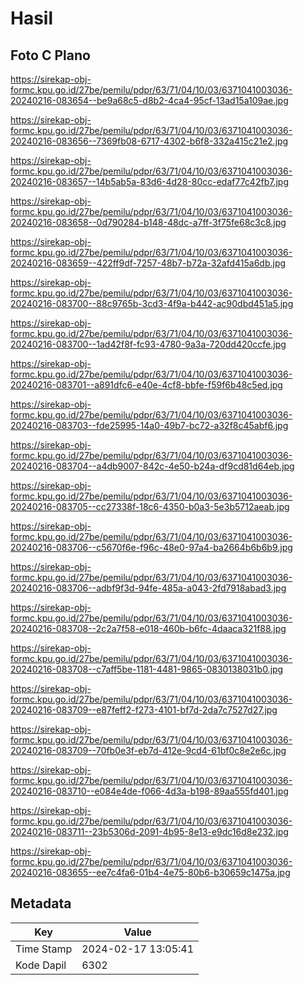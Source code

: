 # Hasil

## Foto C Plano

https://sirekap-obj-formc.kpu.go.id/27be/pemilu/pdpr/63/71/04/10/03/6371041003036-20240216-083654--be9a68c5-d8b2-4ca4-95cf-13ad15a109ae.jpg

https://sirekap-obj-formc.kpu.go.id/27be/pemilu/pdpr/63/71/04/10/03/6371041003036-20240216-083656--7369fb08-6717-4302-b6f8-332a415c21e2.jpg

https://sirekap-obj-formc.kpu.go.id/27be/pemilu/pdpr/63/71/04/10/03/6371041003036-20240216-083657--14b5ab5a-83d6-4d28-80cc-edaf77c42fb7.jpg

https://sirekap-obj-formc.kpu.go.id/27be/pemilu/pdpr/63/71/04/10/03/6371041003036-20240216-083658--0d790284-b148-48dc-a7ff-3f75fe68c3c8.jpg

https://sirekap-obj-formc.kpu.go.id/27be/pemilu/pdpr/63/71/04/10/03/6371041003036-20240216-083659--422ff9df-7257-48b7-b72a-32afd415a6db.jpg

https://sirekap-obj-formc.kpu.go.id/27be/pemilu/pdpr/63/71/04/10/03/6371041003036-20240216-083700--88c9765b-3cd3-4f9a-b442-ac90dbd451a5.jpg

https://sirekap-obj-formc.kpu.go.id/27be/pemilu/pdpr/63/71/04/10/03/6371041003036-20240216-083700--1ad42f8f-fc93-4780-9a3a-720dd420ccfe.jpg

https://sirekap-obj-formc.kpu.go.id/27be/pemilu/pdpr/63/71/04/10/03/6371041003036-20240216-083701--a891dfc6-e40e-4cf8-bbfe-f59f6b48c5ed.jpg

https://sirekap-obj-formc.kpu.go.id/27be/pemilu/pdpr/63/71/04/10/03/6371041003036-20240216-083703--fde25995-14a0-49b7-bc72-a32f8c45abf6.jpg

https://sirekap-obj-formc.kpu.go.id/27be/pemilu/pdpr/63/71/04/10/03/6371041003036-20240216-083704--a4db9007-842c-4e50-b24a-df9cd81d64eb.jpg

https://sirekap-obj-formc.kpu.go.id/27be/pemilu/pdpr/63/71/04/10/03/6371041003036-20240216-083705--cc27338f-18c6-4350-b0a3-5e3b5712aeab.jpg

https://sirekap-obj-formc.kpu.go.id/27be/pemilu/pdpr/63/71/04/10/03/6371041003036-20240216-083706--c5670f6e-f96c-48e0-97a4-ba2664b6b6b9.jpg

https://sirekap-obj-formc.kpu.go.id/27be/pemilu/pdpr/63/71/04/10/03/6371041003036-20240216-083706--adbf9f3d-94fe-485a-a043-2fd7918abad3.jpg

https://sirekap-obj-formc.kpu.go.id/27be/pemilu/pdpr/63/71/04/10/03/6371041003036-20240216-083708--2c2a7f58-e018-460b-b6fc-4daaca321f88.jpg

https://sirekap-obj-formc.kpu.go.id/27be/pemilu/pdpr/63/71/04/10/03/6371041003036-20240216-083708--c7aff5be-1181-4481-9865-0830138031b0.jpg

https://sirekap-obj-formc.kpu.go.id/27be/pemilu/pdpr/63/71/04/10/03/6371041003036-20240216-083709--e87feff2-f273-4101-bf7d-2da7c7527d27.jpg

https://sirekap-obj-formc.kpu.go.id/27be/pemilu/pdpr/63/71/04/10/03/6371041003036-20240216-083709--70fb0e3f-eb7d-412e-9cd4-61bf0c8e2e6c.jpg

https://sirekap-obj-formc.kpu.go.id/27be/pemilu/pdpr/63/71/04/10/03/6371041003036-20240216-083710--e084e4de-f066-4d3a-b198-89aa555fd401.jpg

https://sirekap-obj-formc.kpu.go.id/27be/pemilu/pdpr/63/71/04/10/03/6371041003036-20240216-083711--23b5306d-2091-4b95-8e13-e9dc16d8e232.jpg

https://sirekap-obj-formc.kpu.go.id/27be/pemilu/pdpr/63/71/04/10/03/6371041003036-20240216-083655--ee7c4fa6-01b4-4e75-80b6-b30659c1475a.jpg


## Metadata

| Key        | Value               |
| ---------- | ------------------- |
| Time Stamp | 2024-02-17 13:05:41 |
| Kode Dapil | 6302                |



